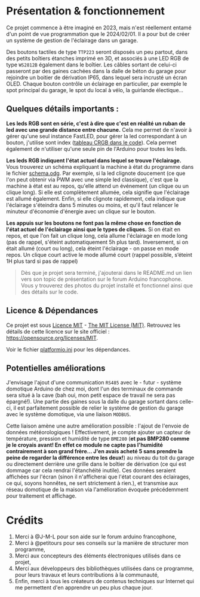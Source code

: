 # Présentation & fonctionnement
Ce projet commence à être imaginé en 2023, mais n'est réellement entamé d'un point de vue programmation que le 2024/02/01. Il a pour but de créer un système de gestion de l'éclairage dans un garage.

Des boutons tactiles de type `TTP223` seront disposés un peu partout, dans des petits boîtiers étanches imprimé en 3D, et associés à une LED RGB de type `WS2812B` également dans le boîtier. Les câbles sortant de celui-ci passeront par des gaines cachées dans la dalle de béton du garage pour rejoindre un boitier de dérivation IP65, dans lequel sera incrusté un écran OLED. Chaque bouton contrôle un éclairage en particulier, par exemple le spot principal du garage, le spot du local à vélo, la guirlande électique...

## Quelques détails importants :
**Les leds RGB sont en série, c'est à dire que c'est en réalité un ruban de led avec une grande distance entre chacune.** Cela me permet de n'avoir à gérer qu'une seul instance FastLED, pour gérer la led correspondant à un bouton, j'utilise sont index ([tableau CRGB dans le code](https://github.com/FastLED/FastLED/blob/master/examples/Blink/Blink.ino#L18-18)). Cela permet également de n'utiliser qu'une seule pin de l'Arduino pour toutes les leds.

**Les leds RGB indiquent l'état actuel dans lequel se trouve l'éclairage.** Vous trouverez un schéma expliquant la machine à état du programme dans le fichier [schema.odg](<schema machine a etat.odg>). Par exemple, si la led clignote doucement (ce que l'on peut obtenir via PWM avec une simple led classique), c'est que la machine à état est au repos, qu'elle attend un événement (un clique ou un clique long). Si elle est complètement allumée, cela signifie que l'éclairage est allumé également. Enfin, si elle clignote rapidement, cela indique que l'éclairage s'éteindra dans 5 minutes ou moins, et qu'il faut relancer le minuteur d'économie d'énergie avec un clique sur le bouton.

**Les appuis sur les boutons ne font pas la même chose en fonction de l'état actuel de l'éclairage ainsi que le types de cliques.** Si on était en repos, et que l'on fait un clique long, cela allume l'éclairage en mode long (pas de rappel, s'éteint automatiquement 5h plus tard). Inversement, si on était allumé (court ou long), cela éteint l'éclairage - on passe en mode repos. Un clique court active le mode allumé court (rappel possible, s’éteint 1H plus tard si pas de rappel)

> Dès que je projet sera terminé, j'ajouterai dans le README.md un lien vers son topic de présentation sur le forum Arduino francophone. Vous y trouverez des photos du projet installé et fonctionnel ainsi que des détails sur le code.

## Licence & Dépendances
Ce projet est sous [Licence MIT](LICENCE.txt) - [The MIT License (MIT)](https://choosealicense.com/licenses/mit/).
Retrouvez les détails de cette licence sur le site officiel : https://opensource.org/licenses/MIT.

Voir le fichier [platformio.ini](platformio.ini) pour les dépendances.

## Potentielles améliorations
J'envisage l'ajout d'une communication `RS485` avec le - futur - système domotique Arduino de chez moi, dont l'un des terminaux de commande sera situé à la cave (bah oui, mon petit espace de travail ne sera pas épargné!). Une partie des gaines sous la dalle du garage sortant dans celle-ci, il est parfaitement possible de relier le système de gestion du garage avec le système domotique, via une liaison `MODBUS`.

Cette liaison amène une autre amélioration possible : l'ajout de l'envoie de données météorologiques ! Effectivement, je compte ajouter un capteur de température, pression et humidité de type `BME280` (**et pas BMP280 comme je le croyais avant! En effet ce module ne capte pas l'humidité contrairement à son grand frère... J'en avais acheté 5 sans prendre la peine de regarder la différence entre les deux!**) au niveau du toit du garage ou directement derrière une grille dans le boîtier de dérivation (ce qui est dommage car cela rendrai l'étanchéité inutile). Ces données seraient affichées sur l'écran (sinon il n'afficherai que l'état courant des éclairages, ce qui, soyons honnêtes, ne sert strictement à rien.), et transmise aux réseau domotique de la maison via l'amélioration évoquée précédemment pour traitement et affichage.

# Crédits
1. Merci à @J-M-L pour son aide sur le forum arduino francophone,
2. Merci à @petitours pour ses conseils sur la manière de structurer mon programme,
3. Merci aux concepteurs des éléments électroniques utilisés dans ce projet,
4. Merci aux développeurs des bibliothèques utilisées dans ce programme, pour leurs travaux et leurs contributions à la communauté,
5. Enfin, merci à tous les créateurs de contenus techniques sur Internet qui me permettent d'en apprendre un peu plus chaque jour.